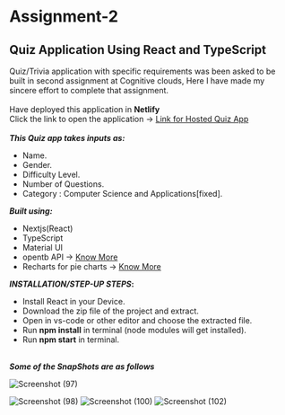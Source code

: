 # Assignment-2
## Quiz Application Using React and TypeScript 

Quiz/Trivia application with specific requirements was been asked to be built in second assignment at Cognitive clouds, Here I have made my sincere effort to complete that assignment. 
\
\
Have deployed this application in <b> Netlify </b>
\
Click the link to open the application -> [Link for Hosted Quiz App](https://taupe-sunburst-90ff99.netlify.app/)
\
\
<b>_This Quiz app takes inputs as:_</b>
* Name.
* Gender.
* Difficulty Level. 
* Number of Questions.
* Category : Computer Science and Applications[fixed].

<b>_Built using:_</b>
* Nextjs(React)
* TypeScript
* Material UI
* opentb API -> [Know More](https://opentdb.com/api_config.php)
* Recharts for pie charts -> [Know More](https://recharts.org/en-US/api/PieChart)

<b>_INSTALLATION/STEP-UP STEPS_:</b>
  * Install React in your Device.
  * Download the zip file of the project and extract.
  * Open in vs-code or other editor and choose the extracted file.
  * Run <b>npm install</b> in terminal (node modules will get installed).
  * Run <b>npm start</b> in terminal.

\
<b>_Some of the SnapShots are as follows_</b>

![Screenshot (97)](https://user-images.githubusercontent.com/72604642/168290244-69203eff-6a8a-46af-a112-315934b7afa2.png)


![Screenshot (98)](https://user-images.githubusercontent.com/72604642/168290290-a010ee1c-c90d-4f75-b9bc-fdafabd65487.png)
![Screenshot (100)](https://user-images.githubusercontent.com/72604642/168290332-5dfe7bcc-c061-4821-b717-e981da84b531.png)
![Screenshot (102)](https://user-images.githubusercontent.com/72604642/168290375-f2944703-44e2-45ea-8fe5-3663a6c0d533.png)

